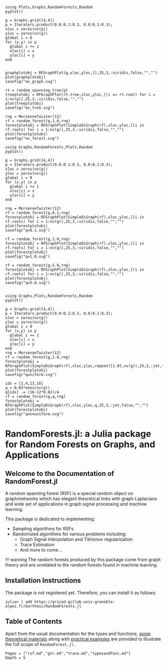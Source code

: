 
```@setup 1
using Plots,Graphs,RandomForests,Random
pyplot()

g = Graphs.grid([4,4])
p = Iterators.product(0.0:0.1:0.3, 0.0:0.1:0.3);
xloc = zeros(nv(g))
yloc = zeros(nv(g))
global i = 0
for (x,y) in p
  global i += 1
  xloc[i] = x
  yloc[i] = y  
end


graphplotobj = RFGraphPlot(g,xloc,yloc,[],25,3,:viridis,false,"","")
plot(graphplotobj)
savefig("ex_graph.svg")

rt = random_spanning_tree(g)
treeplotobj = RFGraphPlot(rt.tree,xloc,yloc,[(i == rt.root) for i = 1:nv(g)],25,3,:viridis,false,"","")
plot(treeplotobj)
savefig("ex_tree.svg")

rng = MersenneTwister(12)
rf = random_forest(g,1.0,rng)
forestplotobj = RFGraphPlot(SimpleDiGraph(rf),xloc,yloc,[(i in rf.roots) for i = 1:nv(g)],25,3,:viridis,false,"","")
plot(forestplotobj)
savefig("ex_forest.svg")

```

```@setup 2
using Graphs,RandomForests,Plots,Random
pyplot()

g = Graphs.grid([4,4])
p = Iterators.product(0.0:0.1:0.3, 0.0:0.1:0.3);
xloc = zeros(nv(g))
yloc = zeros(nv(g))
global i = 0
for (x,y) in p
  global i += 1
  xloc[i] = x
  yloc[i] = y  
end

rng = MersenneTwister(12)
rf = random_forest(g,0.1,rng)
forestplotobj = RFGraphPlot(SimpleDiGraph(rf),xloc,yloc,[(i in rf.roots) for i = 1:nv(g)],25,3,:viridis,false,"","")
plot(forestplotobj)
savefig("q=0.1.svg")

rf = random_forest(g,1.0,rng)
forestplotobj = RFGraphPlot(SimpleDiGraph(rf),xloc,yloc,[(i in rf.roots) for i = 1:nv(g)],25,3,:viridis,false,"","")
plot(forestplotobj)
savefig("q=1.0.svg")

rf = random_forest(g,5.0,rng)
forestplotobj = RFGraphPlot(SimpleDiGraph(rf),xloc,yloc,[(i in rf.roots) for i = 1:nv(g)],25,3,:viridis,false,"","")
plot(forestplotobj)
savefig("q=5.0.svg")


```

```@setup 3
using Graphs,Plots,RandomForests,Random
pyplot()
 
g = Graphs.grid([4,4])
p = Iterators.product(0.0:0.1:0.3, 0.0:0.1:0.3);
xloc = zeros(nv(g))
yloc = zeros(nv(g))
global i = 0
for (x,y) in p
  global i += 1
  xloc[i] = x
  yloc[i] = y  
end
rng = MersenneTwister(12)
rf = random_forest(g,1.0,rng)
forestplotobj = RFGraphPlot(SimpleDiGraph(rf),xloc,yloc,repeat([1.0],nv(g)),25,3,:jet,false,"","")
plot(forestplotobj)
savefig("quniform.svg")

idx = [1,4,13,16]
q = 0.02*ones(nv(g))
q[idx] .= (16-12*0.02)/4
rf = random_forest(g,q,rng)
forestplotobj = RFGraphPlot(SimpleDiGraph(rf),xloc,yloc,q,25,3,:jet,false,"","")
plot(forestplotobj)
savefig("qnonuniform.svg")

```
# RandomForests.jl: a Julia package for Random Forests on Graphs, and Applications

## Welcome to the Documentation of RandomForest.jl
A random spanning forest (RSF) is a special random object on graph/networks which has elegant theoretical links with graph Laplacians and wide set of applications in graph signal processing and machine learning.  

This package is dedicated to implementing:
- Sampling algorithms for RSFs
- Randomized algorithms for various problems including:
  - Graph Signal Interpolation and Tikhonov regularization
  - Trace Estimation
  - And more to come...

!!! warning
    The random forests produced by this package come from graph theory and are unrelated to the random forests found in machine learning.

## Installation Instructions
The package is not registered yet. Therefore, you can install it as follows:
```@julia
julia> ] add https://gricad-gitlab.univ-grenoble-alpes.fr/barthesi/RandomForests.jl
```

## Table of Contents
Apart from the usual documentation for the types and functions, [some theoretical materials](./rsf.md) along with [practical examples](./gtr.md) are provided to illustrate the full scope of `RandomForest.jl`.

```@contents
Pages = ["rsf.md","gtr.md","trace.md","typesandfunc.md"]
Depth = 5
```
